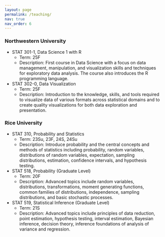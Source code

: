 ```yaml
---
layout: page
permalink: /teaching/
nav: true
nav_order: 6
---
```


### Northwestern University

- STAT 301-1, Data Science 1 with R
    + Term: 25F
    + Description: First course in Data Science with a focus on data management, manipulation, and visualization skills and techniques for exploratory data analysis. The course also introduces the R programming language.
- STAT 302-0, Data Visualization 
    + Term: 25F
    + Description: Introduction to the knowledge, skills, and tools required to visualize data of various formats across statistical domains and to create quality visualizations for both data exploration and presentation.

### Rice University

- STAT 310, Probability and Statistics
    + Term: 23Su, 23F, 24S, 24Su
    + Description: Introduce probability and the central concepts and methods of statistics including probability, random variables, distributions of random variables, expectation, sampling distributions, estimation, confidence intervals, and hypothesis testing.
- STAT 518, Probability (Graduate Level)
    + Term: 20F
    + Description: Advanced topics include random variables, distributions, transformations, moment generating functions, common families of distributions, independence, sampling distributions, and basic stochastic processes.
- STAT 519, Statistical Inference (Graduate Level)
    + Term: 21S
    + Description: Advanced topics include principles of data reduction, point estimation, hypothesis testing, interval estimation, Bayesian inference, decision theory, inference foundations of analysis of variance and regression.
